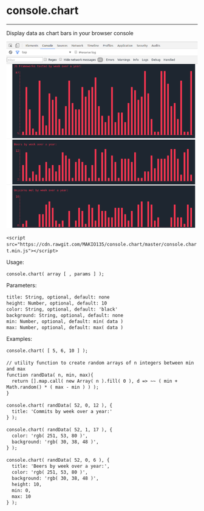 # console.chart
___
Display data as chart bars in your browser console  

![](console.chart.png)

```<script src="https://cdn.rawgit.com/MAKIO135/console.chart/master/console.chart.min.js"></script>```

Usage:

    console.chart( array [ , params ] );

Parameters:

    title: String, optional, default: none
    height: Number, optional, default: 10
    color: String, optional, default: 'black'
    background: String, optional, default: none
    min: Number, optional, default: min( data )
    max: Number, optional, default: max( data )

Examples:  

    console.chart( [ 5, 6, 10 ] );

    // utility function to create random arrays of n integers between min and max
    function randData( n, min, max){
      return [].map.call( new Array( n ).fill( 0 ), d => ~~ ( min + Math.random() * ( max - min ) ) );
    }

    console.chart( randData( 52, 0, 12 ), {
      title: 'Commits by week over a year:'
    } );

    console.chart( randData( 52, 1, 17 ), {
      color: 'rgb( 251, 53, 80 )',
      background: 'rgb( 30, 38, 48 )',
    } );

    console.chart( randData( 52, 0, 6 ), {
      title: 'Beers by week over a year:',
      color: 'rgb( 251, 53, 80 )',
      background: 'rgb( 30, 38, 48 )',
      height: 10,
      min: 0,
      max: 10
    } );
